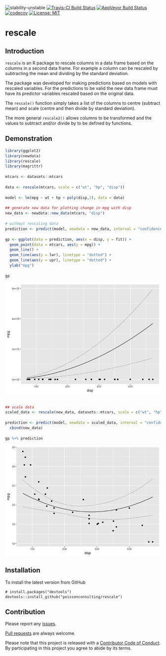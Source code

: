 
<!-- README.md is generated from README.Rmd. Please edit that file -->
![stability-unstable](https://img.shields.io/badge/stability-unstable-yellow.svg) [![Travis-CI Build Status](https://travis-ci.org/poissonconsulting/rescale.svg?branch=master)](https://travis-ci.org/poissonconsulting/rescale) [![AppVeyor Build Status](https://ci.appveyor.com/api/projects/status/github/poissonconsulting/rescale?branch=master&svg=true)](https://ci.appveyor.com/project/poissonconsulting/rescale) [![codecov](https://codecov.io/gh/poissonconsulting/rescale/branch/master/graph/badge.svg)](https://codecov.io/gh/poissonconsulting/rescale) [![License: MIT](https://img.shields.io/badge/License-MIT-blue.svg)](https://opensource.org/licenses/MIT)

rescale
=======

Introduction
------------

`rescale` is an R package to rescale columns in a data frame based on the columns in a second data frame. For example a column can be rescaled by subtracting the mean and dividing by the standard deviation.

The package was developed for making predictions based on models with rescaled variables. For the predictions to be valid the new data frame must have its predictor variables rescaled based on the original data.

The `rescale()` function simply takes a list of the columns to centre (subtract mean) and scale (centre and then divide by standard deviation).

The more general `rescale2()` allows columns to be transformed and the values to subtract and/or divide by to be defined by functions.

Demonstration
-------------

``` r
library(ggplot2)
library(newdata)
library(rescale)
library(magrittr)

mtcars <- datasets::mtcars

data <- rescale(mtcars, scale = c("wt", "hp", "disp"))

model <- lm(mpg ~ wt + hp + poly(disp,2), data = data)

## generate new data for plotting change in mpg with disp
new_data <- newdata::new_data(mtcars, "disp")

# without rescaling data
prediction <- predict(model, newdata = new_data, interval = "confidence") %>% cbind(new_data)

gp <- ggplot(data = prediction, aes(x = disp, y = fit)) + 
  geom_point(data = mtcars, aes(y = mpg)) + 
  geom_line() +
  geom_line(aes(y = lwr), linetype = "dotted") +
  geom_line(aes(y = upr), linetype = "dotted") +
  ylab("mpg")

gp
```

![](tools/README-unnamed-chunk-2-1.png)

``` r

## scale data
scaled_data <- rescale(new_data, datasets::mtcars, scale = c("wt", "hp", "disp"))
                       
prediction <- predict(model, newdata = scaled_data, interval = "confidence") %>% 
  cbind(new_data)

gp %+% prediction
```

![](tools/README-unnamed-chunk-2-2.png)

Installation
------------

To install the latest version from GitHub

    # install.packages("devtools")
    devtools::install_github("poissonconsulting/rescale")

Contribution
------------

Please report any [issues](https://github.com/poissonconsulting/rescale/issues).

[Pull requests](https://github.com/poissonconsulting/rescale/pulls) are always welcome.

Please note that this project is released with a [Contributor Code of Conduct](CONDUCT.md). By participating in this project you agree to abide by its terms.
